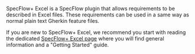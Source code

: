 SpecFlow+ Excel is a SpecFlow plugin that allows requirements to be described in Excel files. These requirements can be used in a same way as normal plain text Gherkin feature files.

If you are new to SpecFlow+ Excel, we recommend you start with reading the dedicated [SpecFlow+ Excel page](http://www.specflow.org/plus/excel/) where you will find general information and a "Getting Started" guide.